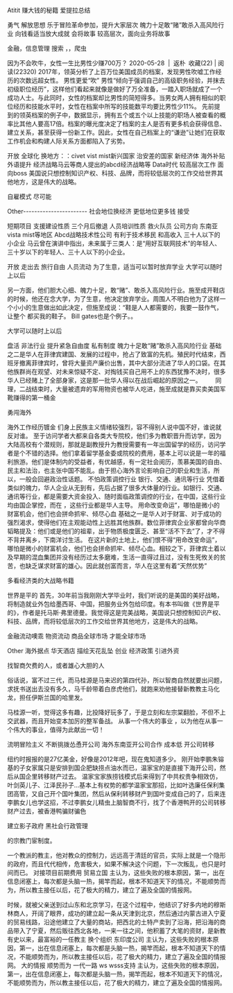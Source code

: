 Atitit 赚大钱的秘籍 爱提拉总结

勇气 解放思想
乐于冒险革命参加，提升大家层次
魄力十足敢“赌”敢杀入高风险行业
向钱看适当放大成就
会将故事
较高层次，面向业务将故事

金融，信息管理 搜索 ，，爬虫

因为不会吹牛，女性一生比男性少赚700万？
2020-05-28  |  返朴 收藏(22) | 阅读(22320)
2017年，领英分析了上百万位美国成员的档案，发现男性吹嘘工作经历的次数远超女性。
男性更爱“吹”
男性“倾向于强调自己的高级职务经验，并抹去初级职位经历”，这样他们看起来就像是做好了万全准备，一踏入职场就成了一个成功人士。与此同时，女性的档案却比男性的简短得多。当男女两人拥有相似的职位经历和技能水平时，女性在档案中所写的技能数平均要比男性少11%。
先前提到的领英档案的例子中，数据显示，拥有五个或五个以上技能的职场人被查看的概率比其他人要高17倍。档案的曝光度决定了档案的主人是否有更多机会获得信息、建立关系，甚至获得一份新工作。因此，女性在自己档案上的“谦逊”让她们在获取工作机会和构建人际关系方面都陷入了劣势。

开放 全球化
换地方：：civet vist mist新兴国家
治安差的国家 新经济体
海外补贴
外语提升
经济战略马云等商人提出的abcd经济战略等
Data时代
较高层次工作 面向boss
美国说只想控制知识产权、科技、品牌，而将较低层次的工作交给世界其他地方，这是伟大的战略。

自雇模式 尽可能

Other-----------------------
社会地位换经济
更低地位更多钱 接受



短期项目 
支援建设性质 三个月后撤退
人员培训性质
救火队员
公司方向
东南亚 vista mist等地区
Abcd战略技术性公司
有利于技术移民  和高收入
三十人以下的小企业
马云曾在演讲中指出，未来属于三类人：是“用好互联网技术”的年轻人、三十岁以下的年轻人、三十人以下的小企业。

开放  走出去 旅行自由 人员流动
为了生意，适当可以暂时放弃学业 大学可以随时上以后

另一方面，他们胆大心细、魄力十足，敢“赌”、敢杀入高风险行业。施至成开鞋店的时候，他还在念大学，为了生意，他决定放弃学业。周围人不明白他为了这样一个小小的生意做出如此决定，但施至成说：“鞋是人人都需要的，我要一鼓作气，让整个 都买我的鞋子。
Bill gates也是个例子。。


大学可以随时上以后

盘活 非法行业 提升紧急自由度 私有制度
魄力十足敢“赌”敢杀入高风险行业
基础之二是华人在菲律宾建国、发展的过程中，抢占了致富的先机。殖民时代结束，西班牙撤离菲律宾时，曾将大量资产廉价出售，其中大部分流进了华人的口袋。在其他族群尚在观望、对未来惊疑不定、对掏钱买自己用不上的东西犹豫不决时，很多华人已经赌上了全部身家，这是那一批华人得以在战后崛起的原因之一。
　　同理，二战结束时，大量被遗弃的军用物资也被华人吃进，施至成就是靠买卖美国军靴赚得的第一桶金

勇闯海外

海外工作经历镀金
们身上民族主义情绪较强烈，容不得别人说中国不好，谁说就反对谁。 至于访问学者大都来自各类大专院校，他们多为教职晋升而访学，因为大陆高校有个潜规则，那就是副教授升为教授需要有一年出国留学的经历，访问学者是个不错的选择。他们拿着留学基金委或院校的费用，基本上可以说是一年的福利旅游。他们是体制内的受益者，有优越感，有一定社会阅历，羡慕美国的自由、民主和法治，也主张中国不能乱。由于担心海外言论影响自己的职业和生活，所以，一般会回避政治性话题。
不怕政策调控行业 银行、交通、通讯等行业
凭借着类似的魄力，华人企业从无到有，先后占据了很多大体量的行业。如银行、交通、通讯等行业，都是需要大资金投入、随时面临政策调控的行业，在中国，这些行业均由国企掌控，而在 ，这些行业都是华人主导。
用命改变命运”，哪怕是微小的财富机会，他们也会拼命抓牢、倾尽心血
基础之一是华人对于财富、对于成功的强烈渴求，使得他们在主观能动性上远胜其他族群。数位菲律宾企业家都曾向华商韬略提及：他们或是他们的祖辈，出于物质极度匮乏、甚至“活不下去”了，才不得不背井离乡，下南洋讨生活。
在这片新的土地上，他们恨不得“用命改变命运”，哪怕是微小的财富机会，他们也会拼命抓牢、倾尽心血。相较之下，菲律宾土着以及早期的混血集团并没有经历过太多磨难，生活一直得过且过，没有生死攸关的贫苦，也缺乏谋求财富的雄心。因此就创富而言，华人在这里有着“天然优势”

多看经济类的大战略书籍

世界是平的
首先，30年前当我刚刚大学毕业时，我们听说的是美国的美好战略，将制造就业外包给墨西哥、中国，把服务业外包给印度。有本书叫做《世界是平的》，作者是托马斯·弗里德曼。我觉得这是完美战略，美国说只想控制知识产权、科技、品牌，而将较低层次的工作交给世界其他地方，这是伟大的战略。

金融流动噢乖
物资流动 商品全球市场
才能全球市场

Other
海外据点 华天酒店
描绘天花乱坠
创业  经济政策  引进外资

找智商欠费的人，或者雄心大胆的人

俗话说，富不过三代，而马桂源是马来迟的第四代孙，所以智商自然就要出问题，求抚书送出去没有多久，马千龄带着白彦虎他们，就跑来劝他接替新教教主马化龙，担任伊斯兰国的哈里发。

马桂源一听，觉得这多有趣，比投降好玩多了，于是立刻和左宗棠翻脸，不但不上交武器，而且开始变本加厉的整军备战。
从事一个伟大的事业
，以为他在从事一个伟大的事业，值得为此献出一切！

流明冒险主义  不断挑拨怂恿开公司
海外东南亚开公司合作 成本低
开公司转移

纽约时报报的是27亿美金，好像是2012年吧，现在鬼知道多少。
刚开始李鹏朱镕基的子女家属只是安排到国企肥缺捞点油水而已，温家宝的是直接下海开公司，然后从国企里转移财产过去。
温家宝家族捞钱模式后来得到了中共权贵争相效仿，叶剑英儿子、江泽民孙子…基本上有权势的都学温家宝那招，比如叶选廉任保利集团高管，又自己开个国叶集团，然后从保利转移财产到国叶变成自己的了，后来连李鹏女儿也学这招，不过李鹏女儿精虫上脑智商不行，找了个香港鸭开的公司转移财产过去，被香港鸭骗财骗色

建立影子政府  黑社会行政管理

的宗教门宦制度。

一个教派的教主，他对教众的控制力，远远高于清廷的官员，实际上就是一个隐形的政府，而且代代相传，危害极大，如果不解决这个问题，下一次叛乱，也只是时间而已。
对接项目前期费用
贸易立国
主认为，这些失败的根本原因，第一，出在信息闭塞上，每次都是头脑一热，揭竿而起，根本不知道天下的情况，不能顺势而为，所以教主接任以后，花了极大的精力，建立了遍及全国的情报网。

时候，就被父亲送到过山东和北京学习，在这个过程中，他结识了好多内地的穆斯林商人，开阔了眼界，成功的建立起一条从天津到北京，然后通过内蒙古进入宁夏的贸易线路，沿途他建立了大量的商站，把西北的土特产卖到了沿海，把沿海的商品带入了宁夏，然后贩往西北各地，一来一往之间，他积蓄了大笔的资财，是新教有史以来，最富裕的一任教主
换个组织 东印度公司
主认为，这些失败的根本原因，第一，出在信息闭塞上，每次都是头脑一热，揭竿而起，根本不知道天下的情况，不能顺势而为，所以教主接任以后，花了极大的精力，建立了遍及全国的情报网。
大的情报 顺势而为 一代一路
ws  wsss支持
主认为，这些失败的根本原因，第一，出在信息闭塞上，每次都是头脑一热，揭竿而起，根本不知道天下的情况，不能顺势而为，所以教主接任以后，花了极大的精力，建立了遍及全国的情报网。




